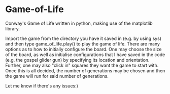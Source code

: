 # Game-of-Life
Conway's Game of Life written in python, making use of the matplotlib library.

Import the game from the directory you have it saved in (e.g. by using sys) and then type game_of_life.play() to play the game of life.
There are many options as to how to initially configure the board. One may choose the size of the board, as well as initialise configurations that I have saved in the code (e.g. the gospel glider gun) by specifying its location and orientation. Further, one may also "click in" squares they want the game to start with. Once this is all decided, the number of generations may be chosen and then the game will run for said number of generations.

Let me know if there's any issues:)
